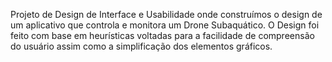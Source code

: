 Projeto de Design de Interface e Usabilidade onde construímos o design de um aplicativo que controla e monitora um Drone Subaquático. O Design foi feito com base em heurísticas voltadas para a facilidade de compreensão do usuário assim como a simplificação dos elementos gráficos.

